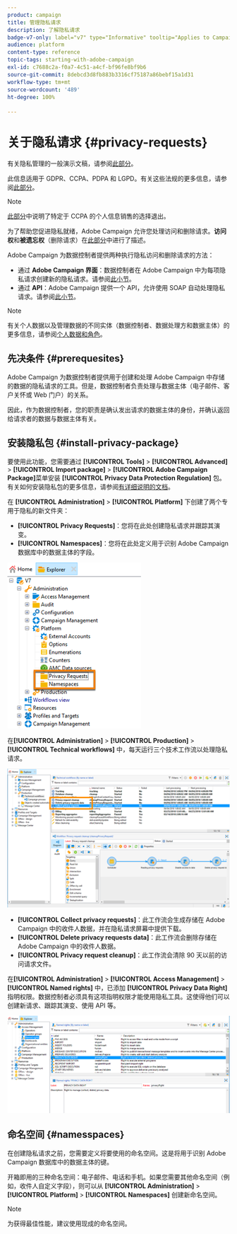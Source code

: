 ```yaml
---
product: campaign
title: 管理隐私请求
description: 了解隐私请求
badge-v7-only: label="v7" type="Informative" tooltip="Applies to Campaign Classic v7 only"
audience: platform
content-type: reference
topic-tags: starting-with-adobe-campaign
exl-id: c7688c2a-f0a7-4c51-a4cf-bf96fe8bf9b6
source-git-commit: 8debcd3d8fb883b3316cf75187a86bebf15a1d31
workflow-type: tm+mt
source-wordcount: '489'
ht-degree: 100%

---
```


# 关于隐私请求 {#privacy-requests}



有关隐私管理的一般演示文稿，请参阅[此部分](privacy-management.md)。

此信息适用于 GDPR、CCPA、PDPA 和 LGPD。有关这些法规的更多信息，请参阅[此部分](privacy-management.md#privacy-management-regulations)。

>[!NOTE]
>
>[此部分](#sale-of-personal-information-ccpa)中说明了特定于 CCPA 的个人信息销售的选择退出。

<!--Installation procedures described in this document are applicable starting Campaign Classic 18.4 (build 8931+). If you are running on a previous version, refer to this [technote](https://helpx.adobe.com/campaign/kb/how-to-install-gdpr-package-on-legacy-versions.html).-->

为了帮助您促进隐私就绪，Adobe Campaign 允许您处理访问和删除请求。**访问权**&#x200B;和&#x200B;**被遗忘权**（删除请求）在[此部分](privacy-management.md#right-access-forgotten)中进行了描述。

Adobe Campaign 为数据控制者提供两种执行隐私访问和删除请求的方法：

* 通过 **Adobe Campaign 界面**：数据控制者在 Adobe Campaign 中为每项隐私请求创建新的隐私请求。请参阅[此小节](privacy-requests-ui.md)。
* 通过 **API**：Adobe Campaign 提供一个 API，允许使用 SOAP 自动处理隐私请求。请参阅[此小节](privacy-requests-api.md)。

>[!NOTE]
>
>有关个人数据以及管理数据的不同实体（数据控制者、数据处理方和数据主体）的更多信息，请参阅[个人数据和角色](privacy-and-recommendations.md#personal-data)。

## 先决条件 {#prerequesites}

Adobe Campaign 为数据控制者提供用于创建和处理 Adobe Campaign 中存储的数据的隐私请求的工具。但是，数据控制者负责处理与数据主体（电子邮件、客户关怀或 Web 门户）的关系。

因此，作为数据控制者，您的职责是确认发出请求的数据主体的身份，并确认返回给请求者的数据与数据主体有关。

## 安装隐私包 {#install-privacy-package}

要使用此功能，您需要通过 **[!UICONTROL Tools]** > **[!UICONTROL Advanced]** > **[!UICONTROL Import package]** > **[!UICONTROL Adobe Campaign Package]**&#x200B;菜单安装 **[!UICONTROL Privacy Data Protection Regulation]** 包。有关如何安装隐私包的更多信息，请参阅[有详细说明的文档](../../installation/using/installing-campaign-standard-packages.md)。

在 **[!UICONTROL Administration]** > **[!UICONTROL Platform]** 下创建了两个专用于隐私的新文件夹：

* **[!UICONTROL Privacy Requests]**：您将在此处创建隐私请求并跟踪其演变。
* **[!UICONTROL Namespaces]**：您将在此处定义用于识别 Adobe Campaign 数据库中的数据主体的字段。

![](assets/privacy-folders.png)

在&#x200B;**[!UICONTROL Administration]** > **[!UICONTROL Production]** > **[!UICONTROL Technical workflows]** 中，每天运行三个技术工作流以处理隐私请求。

![](assets/privacy-workflows.png)

* **[!UICONTROL Collect privacy requests]**：此工作流会生成存储在 Adobe Campaign 中的收件人数据，并在隐私请求屏幕中提供下载。
* **[!UICONTROL Delete privacy requests data]**：此工作流会删除存储在 Adobe Campaign 中的收件人数据。
* **[!UICONTROL Privacy request cleanup]**：此工作流会清除 90 天以前的访问请求文件。

在&#x200B;**[!UICONTROL Administration]** > **[!UICONTROL Access Management]** > **[!UICONTROL Named rights]** 中，已添加 **[!UICONTROL Privacy Data Right]** 指明权限。数据控制者必须具有这项指明权限才能使用隐私工具。这使得他们可以创建新请求、跟踪其演变、使用 API 等。

![](assets/privacy-right.png)

## 命名空间 {#namesspaces}

在创建隐私请求之前，您需要定义将要使用的命名空间。这是将用于识别 Adobe Campaign 数据库中的数据主体的键。

开箱即用的三种命名空间：电子邮件、电话和手机。如果您需要其他命名空间（例如，收件人自定义字段），则可以从 **[!UICONTROL Administration]** > **[!UICONTROL Platform]** > **[!UICONTROL Namespaces]** 创建新命名空间。

>[!NOTE]
>
>为获得最佳性能，建议使用现成的命名空间。
